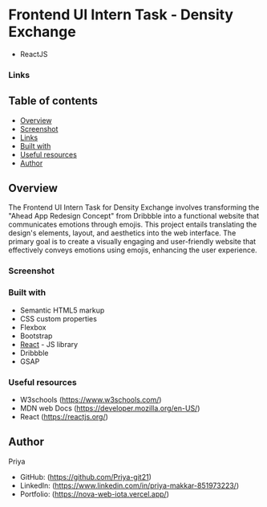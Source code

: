 # Frontend UI Intern Task - Density Exchange
- ReactJS

### Links

## Table of contents

- [Overview](#overview)
- [Screenshot](#screenshot)
- [Links](#links)
- [Built with](#built-with)
- [Useful resources](#useful-resources)
- [Author](#author)

## Overview
The Frontend UI Intern Task for Density Exchange involves transforming the "Ahead App Redesign Concept" from Dribbble into a functional website that communicates emotions through emojis. This project entails translating the design's elements, layout, and aesthetics into the web interface. The primary goal is to create a visually engaging and user-friendly website that effectively conveys emotions using emojis, enhancing the user experience.

### Screenshot

### Built with
- Semantic HTML5 markup
- CSS custom properties
- Flexbox
- Bootstrap
- [React](https://reactjs.org/) - JS library
- Dribbble
- GSAP

### Useful resources
- W3schools (https://www.w3schools.com/)
- MDN web Docs (https://developer.mozilla.org/en-US/)
- React (https://reactjs.org/)

## Author
Priya
- GitHub: (https://github.com/Priya-git21)
- LinkedIn: (https://www.linkedin.com/in/priya-makkar-851973223/)
- Portfolio: (https://nova-web-iota.vercel.app/) 